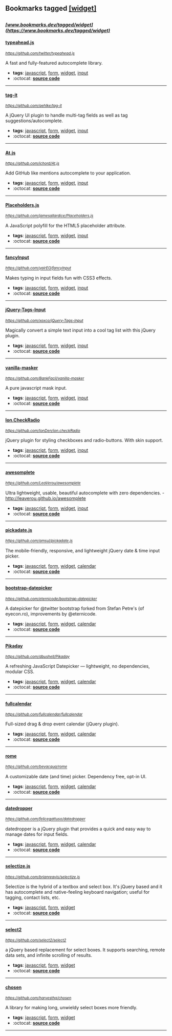 ## Bookmarks tagged [[widget]](https://www.bookmarks.dev?q=[widget])

_<sup><sup>[www.bookmarks.dev/tagged/widget](https://www.bookmarks.dev/tagged/widget)</sup></sup>_
---
#### [typeahead.js](https://github.com/twitter/typeahead.js)
_<sup>https://github.com/twitter/typeahead.js</sup>_

A fast and fully-featured autocomplete library.
* **tags**: [javascript](../tagged/javascript.md), [form](../tagged/form.md), [widget](../tagged/widget.md), [input](../tagged/input.md)
* :octocat: **[source code](https://github.com/twitter/typeahead.js)**
---
#### [tag-it](https://github.com/aehlke/tag-it)
_<sup>https://github.com/aehlke/tag-it</sup>_

A jQuery UI plugin to handle multi-tag fields as well as tag suggestions/autocomplete.
* **tags**: [javascript](../tagged/javascript.md), [form](../tagged/form.md), [widget](../tagged/widget.md), [input](../tagged/input.md)
* :octocat: **[source code](https://github.com/aehlke/tag-it)**
---
#### [At.js](https://github.com/ichord/At.js)
_<sup>https://github.com/ichord/At.js</sup>_

Add GitHub like mentions autocomplete to your application.
* **tags**: [javascript](../tagged/javascript.md), [form](../tagged/form.md), [widget](../tagged/widget.md), [input](../tagged/input.md)
* :octocat: **[source code](https://github.com/ichord/At.js)**
---
#### [Placeholders.js](https://github.com/jamesallardice/Placeholders.js)
_<sup>https://github.com/jamesallardice/Placeholders.js</sup>_

A JavaScript polyfill for the HTML5 placeholder attribute.
* **tags**: [javascript](../tagged/javascript.md), [form](../tagged/form.md), [widget](../tagged/widget.md), [input](../tagged/input.md)
* :octocat: **[source code](https://github.com/jamesallardice/Placeholders.js)**
---
#### [fancyInput](https://github.com/yairEO/fancyInput)
_<sup>https://github.com/yairEO/fancyInput</sup>_

Makes typing in input fields fun with CSS3 effects.
* **tags**: [javascript](../tagged/javascript.md), [form](../tagged/form.md), [widget](../tagged/widget.md), [input](../tagged/input.md)
* :octocat: **[source code](https://github.com/yairEO/fancyInput)**
---
#### [jQuery-Tags-Input](https://github.com/xoxco/jQuery-Tags-Input)
_<sup>https://github.com/xoxco/jQuery-Tags-Input</sup>_

Magically convert a simple text input into a cool tag list with this jQuery plugin.
* **tags**: [javascript](../tagged/javascript.md), [form](../tagged/form.md), [widget](../tagged/widget.md), [input](../tagged/input.md)
* :octocat: **[source code](https://github.com/xoxco/jQuery-Tags-Input)**
---
#### [vanilla-masker](https://github.com/BankFacil/vanilla-masker)
_<sup>https://github.com/BankFacil/vanilla-masker</sup>_

A pure javascript mask input.
* **tags**: [javascript](../tagged/javascript.md), [form](../tagged/form.md), [widget](../tagged/widget.md), [input](../tagged/input.md)
* :octocat: **[source code](https://github.com/BankFacil/vanilla-masker)**
---
#### [Ion.CheckRadio](https://github.com/IonDen/ion.checkRadio)
_<sup>https://github.com/IonDen/ion.checkRadio</sup>_

jQuery plugin for styling checkboxes and radio-buttons. With skin support.
* **tags**: [javascript](../tagged/javascript.md), [form](../tagged/form.md), [widget](../tagged/widget.md), [input](../tagged/input.md)
* :octocat: **[source code](https://github.com/IonDen/ion.checkRadio)**
---
#### [awesomplete](https://github.com/LeaVerou/awesomplete)
_<sup>https://github.com/LeaVerou/awesomplete</sup>_

Ultra lightweight, usable, beautiful autocomplete with zero dependencies. - http://leaverou.github.io/awesomplete
* **tags**: [javascript](../tagged/javascript.md), [form](../tagged/form.md), [widget](../tagged/widget.md), [input](../tagged/input.md)
* :octocat: **[source code](https://github.com/LeaVerou/awesomplete)**
---
#### [pickadate.js](https://github.com/amsul/pickadate.js)
_<sup>https://github.com/amsul/pickadate.js</sup>_

The mobile-friendly, responsive, and lightweight jQuery date & time input picker.
* **tags**: [javascript](../tagged/javascript.md), [form](../tagged/form.md), [widget](../tagged/widget.md), [calendar](../tagged/calendar.md)
* :octocat: **[source code](https://github.com/amsul/pickadate.js)**
---
#### [bootstrap-datepicker](https://github.com/eternicode/bootstrap-datepicker)
_<sup>https://github.com/eternicode/bootstrap-datepicker</sup>_

A datepicker for @twitter bootstrap forked from Stefan Petre's (of eyecon.ro), improvements by @eternicode.
* **tags**: [javascript](../tagged/javascript.md), [form](../tagged/form.md), [widget](../tagged/widget.md), [calendar](../tagged/calendar.md)
* :octocat: **[source code](https://github.com/eternicode/bootstrap-datepicker)**
---
#### [Pikaday](https://github.com/dbushell/Pikaday)
_<sup>https://github.com/dbushell/Pikaday</sup>_

A refreshing JavaScript Datepicker — lightweight, no dependencies, modular CSS.
* **tags**: [javascript](../tagged/javascript.md), [form](../tagged/form.md), [widget](../tagged/widget.md), [calendar](../tagged/calendar.md)
* :octocat: **[source code](https://github.com/dbushell/Pikaday)**
---
#### [fullcalendar](https://github.com/fullcalendar/fullcalendar)
_<sup>https://github.com/fullcalendar/fullcalendar</sup>_

Full-sized drag & drop event calendar (jQuery plugin).
* **tags**: [javascript](../tagged/javascript.md), [form](../tagged/form.md), [widget](../tagged/widget.md), [calendar](../tagged/calendar.md)
* :octocat: **[source code](https://github.com/fullcalendar/fullcalendar)**
---
#### [rome](https://github.com/bevacqua/rome)
_<sup>https://github.com/bevacqua/rome</sup>_

A customizable date (and time) picker. Dependency free, opt-in UI.
* **tags**: [javascript](../tagged/javascript.md), [form](../tagged/form.md), [widget](../tagged/widget.md), [calendar](../tagged/calendar.md)
* :octocat: **[source code](https://github.com/bevacqua/rome)**
---
#### [datedropper](https://github.com/felicegattuso/datedropper)
_<sup>https://github.com/felicegattuso/datedropper</sup>_

datedropper is a jQuery plugin that provides a quick and easy way to manage dates for input fields.
* **tags**: [javascript](../tagged/javascript.md), [form](../tagged/form.md), [widget](../tagged/widget.md), [calendar](../tagged/calendar.md)
* :octocat: **[source code](https://github.com/felicegattuso/datedropper)**
---
#### [selectize.js](https://github.com/brianreavis/selectize.js)
_<sup>https://github.com/brianreavis/selectize.js</sup>_

Selectize is the hybrid of a textbox and select box. It's jQuery based and it has autocomplete and native-feeling keyboard navigation; useful for tagging, contact lists, etc.
* **tags**: [javascript](../tagged/javascript.md), [form](../tagged/form.md), [widget](../tagged/widget.md)
* :octocat: **[source code](https://github.com/brianreavis/selectize.js)**
---
#### [select2](https://github.com/select2/select2)
_<sup>https://github.com/select2/select2</sup>_

a jQuery based replacement for select boxes. It supports searching, remote data sets, and infinite scrolling of results.
* **tags**: [javascript](../tagged/javascript.md), [form](../tagged/form.md), [widget](../tagged/widget.md)
* :octocat: **[source code](https://github.com/select2/select2)**
---
#### [chosen](https://github.com/harvesthq/chosen)
_<sup>https://github.com/harvesthq/chosen</sup>_

A library for making long, unwieldy select boxes more friendly.
* **tags**: [javascript](../tagged/javascript.md), [form](../tagged/form.md), [widget](../tagged/widget.md)
* :octocat: **[source code](https://github.com/harvesthq/chosen)**
---
